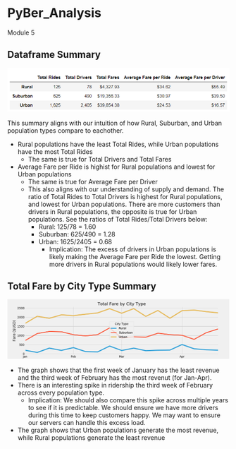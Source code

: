 # PyBer_Analysis
Module 5

## Dataframe Summary
![Population Type Summary](https://github.com/Calistic/PyBer_Analysis/blob/master/Analysis/SummaryDF.PNG)

This summary aligns with our intuition of how Rural, Suburban, and Urban population types compare to eachother.
- Rural populations have the least Total Rides, while Urban populations have the most Total Rides
  - The same is true for Total Drivers and Total Fares
- Average Fare per Ride is highist for Rural populations and lowest for Urban populations
  - The same is true for Average Fare per Driver
  - This also aligns with our understanding of supply and demand. The ratio of Total Rides to Total Drivers is highest for Rural populations, and lowest for Urban populations. There are more customers than drivers in Rural populations, the opposite is true for Urban populations. See the ratios of Total Rides/Total Drivers below:
    - Rural: 125/78 = 1.60
    - Suburban: 625/490 = 1.28
    - Urban: 1625/2405 = 0.68
      - Implication: The excess of drivers in Urban populations is likely making the Average Fare per Ride the lowest. Getting more drivers in Rural populations would likely lower fares.

## Total Fare by City Type Summary
![Total Fare by City Type](https://github.com/Calistic/PyBer_Analysis/blob/master/Analysis/Total_Fare_by_City_Type.png)

- The graph shows that the first week of January has the least revenue and the third week of February has the most revenut (for Jan-Apr).
- There is an interesting spike in ridership the third week of February across every population type.
  - Implication: We should also compare this spike across multiple years to see if it is predictable. We should ensure we have more drivers during this time to keep customers happy. We may want to ensure our servers can handle this excess load.
- The graph shows that Urban populations generate the most revenue, while Rural populations generate the least revenue
